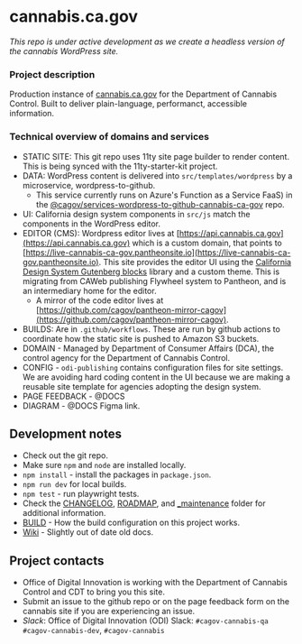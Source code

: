 # cannabis.ca.gov

*This repo is under active development as we create a headless version of the cannabis WordPress site.*

### Project description
Production instance of [cannabis.ca.gov](https://cannabis.ca.gov) for the Department of Cannabis Control. Built to deliver plain-language, performanct, accessible information.

### Technical overview of domains and services
* STATIC SITE: This git repo uses 11ty site page builder to render content. This is being synced with the 11ty-starter-kit project.
* DATA: WordPress content is delivered into `src/templates/wordpress` by a microservice, wordpress-to-github. 
    * This service currently runs on Azure's Function as a Service FaaS) in the [@cagov/services-wordpress-to-github-cannabis-ca-gov](https://github.com/@cagov/services-wordpress-to-github-cannabis-ca-gov) repo.
* UI: California design system components in `src/js` match the components in the WordPress editor.
* EDITOR (CMS): Wordpress editor lives at [https://api.cannabis.ca.gov](https://api.cannabis.ca.gov) which is a custom domain, that points to [https://live-cannabis-ca-gov.pantheonsite.io](https://live-cannabis-ca-gov.pantheonsite.io). This site provides the editor UI using the [California Design System Gutenberg blocks](https://github.com/cagov/ca-design-system-gutenberg-blocks) library and a custom theme. This is migrating from CAWeb publishing Flywheel system to Pantheon, and is an intermediary home for the editor.
    * A mirror of the code editor lives at [https://github.com/cagov/pantheon-mirror-cagov](https://github.com/cagov/pantheon-mirror-cagov).
* BUILDS: Are in `.github/workflows`. These are run by github actions to coordinate how the static site is pushed to Amazon S3 buckets.
* DOMAIN - Managed by Department of Consumer Affairs (DCA), the control agency for the Department of Cannabis Control.
* CONFIG - `odi-publishing` contains configuration files for site settings. We are avoiding hard coding content in the UI because we are making a reusable site template for agencies adopting the design system.
* PAGE FEEDBACK - @DOCS
* DIAGRAM - @DOCS Figma link.

## Development notes
* Check out the git repo.
* Make sure `npm` and `node` are installed locally.
* `npm install` - install the packages in `package.json`.
* `npm run dev` for local builds.
* `npm test` - run playwright tests.
* Check the [CHANGELOG](CHANGELOG.md), [ROADMAP](ROADMAP.md), and [_maintenance](_maintenance) folder for additional information.
* [BUILD](BUILD.md) - How the build configuration on this project works.
* [Wiki](https://github.com/cagov/cannabis.ca.gov/wiki) - Slightly out of date old docs.

## Project contacts
* Office of Digital Innovation is working with the Department of Cannabis Control and CDT to bring you this site.
* Submit an issue to the github repo or on the page feedback form on the cannabis site if you are experiencing an issue.
* *Slack*: Office of Digital Innovation (ODI) Slack:  `#cagov-cannabis-qa` `#cagov-cannabis-dev`, `#cagov-cannabis`


